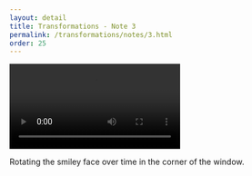 ```yaml
---
layout: detail
title: Transformations - Note 3
permalink: /transformations/notes/3.html
order: 25
---
```


<video src="{{ site.baseurl }}/assets/transformations/notes/3/1.mp4"></video>

Rotating the smiley face over time in the corner of the window.